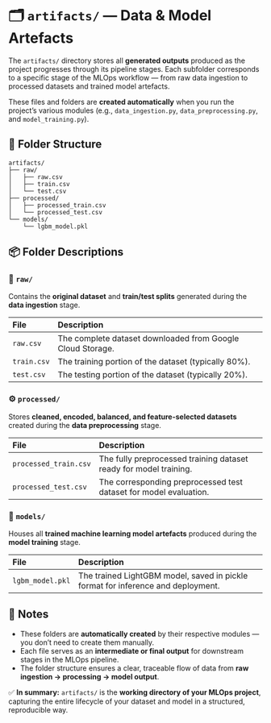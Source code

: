 # 🗂️ `artifacts/` — Data & Model Artefacts

The `artifacts/` directory stores all **generated outputs** produced as the project progresses through its pipeline stages.
Each subfolder corresponds to a specific stage of the MLOps workflow — from raw data ingestion to processed datasets and trained model artefacts.

These files and folders are **created automatically** when you run the project’s various modules (e.g., `data_ingestion.py`, `data_preprocessing.py`, and `model_training.py`).

## 📁 Folder Structure

```
artifacts/
├── raw/
│   ├── raw.csv
│   ├── train.csv
│   └── test.csv
├── processed/
│   ├── processed_train.csv
│   └── processed_test.csv
└── models/
    └── lgbm_model.pkl
```

## 📦 Folder Descriptions

### 🧾 `raw/`

Contains the **original dataset** and **train/test splits** generated during the **data ingestion** stage.

| File        | Description                                                |
| :---------- | :--------------------------------------------------------- |
| `raw.csv`   | The complete dataset downloaded from Google Cloud Storage. |
| `train.csv` | The training portion of the dataset (typically 80%).       |
| `test.csv`  | The testing portion of the dataset (typically 20%).        |

### ⚙️ `processed/`

Stores **cleaned, encoded, balanced, and feature-selected datasets** created during the **data preprocessing** stage.

| File                  | Description                                                       |
| :-------------------- | :---------------------------------------------------------------- |
| `processed_train.csv` | The fully preprocessed training dataset ready for model training. |
| `processed_test.csv`  | The corresponding preprocessed test dataset for model evaluation. |

### 🧠 `models/`

Houses all **trained machine learning model artefacts** produced during the **model training** stage.

| File             | Description                                                                      |
| :--------------- | :------------------------------------------------------------------------------- |
| `lgbm_model.pkl` | The trained LightGBM model, saved in pickle format for inference and deployment. |

## 🔄 Notes

* These folders are **automatically created** by their respective modules — you don’t need to create them manually.
* Each file serves as an **intermediate or final output** for downstream stages in the MLOps pipeline.
* The folder structure ensures a clear, traceable flow of data from **raw ingestion → processing → model output**.

✅ **In summary:**
`artifacts/` is the **working directory of your MLOps project**, capturing the entire lifecycle of your dataset and model in a structured, reproducible way.
